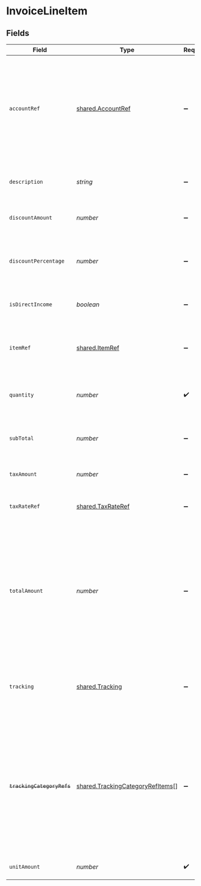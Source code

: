 # InvoiceLineItem


## Fields

| Field                                                                                                                                                                                           | Type                                                                                                                                                                                            | Required                                                                                                                                                                                        | Description                                                                                                                                                                                     |
| ----------------------------------------------------------------------------------------------------------------------------------------------------------------------------------------------- | ----------------------------------------------------------------------------------------------------------------------------------------------------------------------------------------------- | ----------------------------------------------------------------------------------------------------------------------------------------------------------------------------------------------- | ----------------------------------------------------------------------------------------------------------------------------------------------------------------------------------------------- |
| `accountRef`                                                                                                                                                                                    | [shared.AccountRef](../../../sdk/models/shared/accountref.md)                                                                                                                                   | :heavy_minus_sign:                                                                                                                                                                              | Data types that reference an account, for example bill and invoice line items, use an accountRef that includes the ID and name of the linked account.                                           |
| `description`                                                                                                                                                                                   | *string*                                                                                                                                                                                        | :heavy_minus_sign:                                                                                                                                                                              | Friendly name of the goods or services provided.                                                                                                                                                |
| `discountAmount`                                                                                                                                                                                | *number*                                                                                                                                                                                        | :heavy_minus_sign:                                                                                                                                                                              | Numerical value of any discounts applied.                                                                                                                                                       |
| `discountPercentage`                                                                                                                                                                            | *number*                                                                                                                                                                                        | :heavy_minus_sign:                                                                                                                                                                              | Percentage rate (from 0 to 100) of any discounts applied to the unit amount.                                                                                                                    |
| `isDirectIncome`                                                                                                                                                                                | *boolean*                                                                                                                                                                                       | :heavy_minus_sign:                                                                                                                                                                              | The invoice is a direct income if `True`.                                                                                                                                                       |
| `itemRef`                                                                                                                                                                                       | [shared.ItemRef](../../../sdk/models/shared/itemref.md)                                                                                                                                         | :heavy_minus_sign:                                                                                                                                                                              | Reference to the product, service type, or inventory item to which the direct cost is linked.                                                                                                   |
| `quantity`                                                                                                                                                                                      | *number*                                                                                                                                                                                        | :heavy_check_mark:                                                                                                                                                                              | Number of units of goods or services provided.                                                                                                                                                  |
| `subTotal`                                                                                                                                                                                      | *number*                                                                                                                                                                                        | :heavy_minus_sign:                                                                                                                                                                              | Amount of the line, inclusive of discounts but exclusive of tax.                                                                                                                                |
| `taxAmount`                                                                                                                                                                                     | *number*                                                                                                                                                                                        | :heavy_minus_sign:                                                                                                                                                                              | Amount of tax for the line.                                                                                                                                                                     |
| `taxRateRef`                                                                                                                                                                                    | [shared.TaxRateRef](../../../sdk/models/shared/taxrateref.md)                                                                                                                                   | :heavy_minus_sign:                                                                                                                                                                              | Reference to the tax rate to which the line item is linked.                                                                                                                                     |
| `totalAmount`                                                                                                                                                                                   | *number*                                                                                                                                                                                        | :heavy_minus_sign:                                                                                                                                                                              | Total amount of the line, including tax. When pushing invoices to Xero, the total amount is exclusive of tax to allow automatic calculations if a tax rate or tax amount is not specified.      |
| `tracking`                                                                                                                                                                                      | [shared.Tracking](../../../sdk/models/shared/tracking.md)                                                                                                                                       | :heavy_minus_sign:                                                                                                                                                                              | Categories, and a project and customer, against which the item is tracked.                                                                                                                      |
| ~~`trackingCategoryRefs`~~                                                                                                                                                                      | [shared.TrackingCategoryRefItems](../../../sdk/models/shared/trackingcategoryrefitems.md)[]                                                                                                     | :heavy_minus_sign:                                                                                                                                                                              | : warning: ** DEPRECATED **: This will be removed in a future release, please migrate away from it as soon as possible.<br/><br/>Reference to the tracking categories to which the line item is linked. |
| `unitAmount`                                                                                                                                                                                    | *number*                                                                                                                                                                                        | :heavy_check_mark:                                                                                                                                                                              | Price of each unit of goods or services.                                                                                                                                                        |